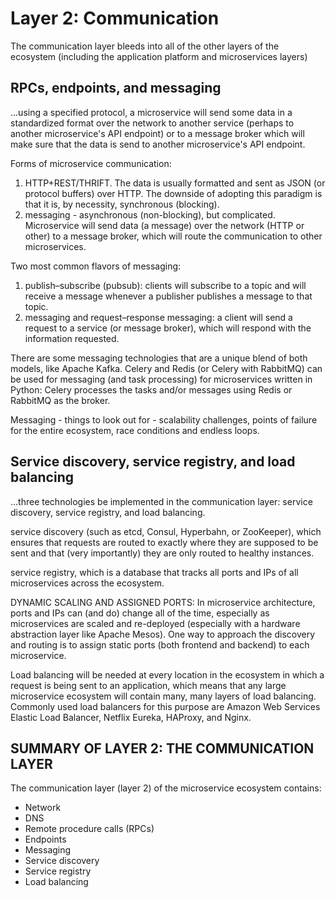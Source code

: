 # Layer 2: Communication

The communication layer bleeds into all of the other layers of the ecosystem (including the application platform and microservices layers)

## RPCs, endpoints, and messaging

...using a specified protocol, a microservice will send some data in a standardized format over the network to another service (perhaps to another microservice's API endpoint) or to a message broker which will make sure that the data is send to another microservice's API endpoint.

Forms of microservice communication:

1. HTTP+REST/THRIFT. The data is usually formatted and sent as JSON (or protocol buffers) over HTTP. The downside of adopting this paradigm is that it is, by necessity, synchronous (blocking).
1. messaging - asynchronous (non-blocking), but complicated. Microservice will send data (a message) over the network (HTTP or other) to a message broker, which will route the communication to other microservices.

Two most common flavors of messaging:

1. publish–subscribe (pubsub): clients will subscribe to a topic and will receive a message whenever a publisher publishes a message to that topic.
1. messaging and request–response messaging: a client will send a request to a service (or message broker), which will respond with the information requested.

There are some messaging technologies that are a unique blend of both models, like Apache Kafka. Celery and Redis (or Celery with RabbitMQ) can be used for messaging (and task processing) for microservices written in Python: Celery processes the tasks and/or messages using Redis or RabbitMQ as the broker.

Messaging - things to look out for - scalability challenges, points of failure for the entire ecosystem, race conditions and endless loops.

## Service discovery, service registry, and load balancing

...three technologies be implemented in the communication layer: service discovery, service registry, and load balancing.

service discovery (such as etcd, Consul, Hyperbahn, or ZooKeeper), which ensures that requests are routed to exactly where they are supposed to be sent and that (very importantly) they are only routed to healthy instances.

service registry, which is a database that tracks all ports and IPs of all microservices across the ecosystem.

DYNAMIC SCALING AND ASSIGNED PORTS: In microservice architecture, ports and IPs can (and do) change all of the time, especially as microservices are scaled and re-deployed (especially with a hardware abstraction layer like Apache Mesos). One way to approach the discovery and routing is to assign static ports (both frontend and backend) to each microservice.

Load balancing will be needed at every location in the ecosystem in which a request is being sent to an application,
which means that any large microservice ecosystem will contain many, many layers of load balancing. Commonly used load balancers for this purpose are Amazon Web Services Elastic Load Balancer, Netflix Eureka, HAProxy, and Nginx.

## SUMMARY OF LAYER 2: THE COMMUNICATION LAYER

The communication layer (layer 2) of the microservice ecosystem contains:

* Network
* DNS
* Remote procedure calls (RPCs)
* Endpoints
* Messaging
* Service discovery
* Service registry
* Load balancing